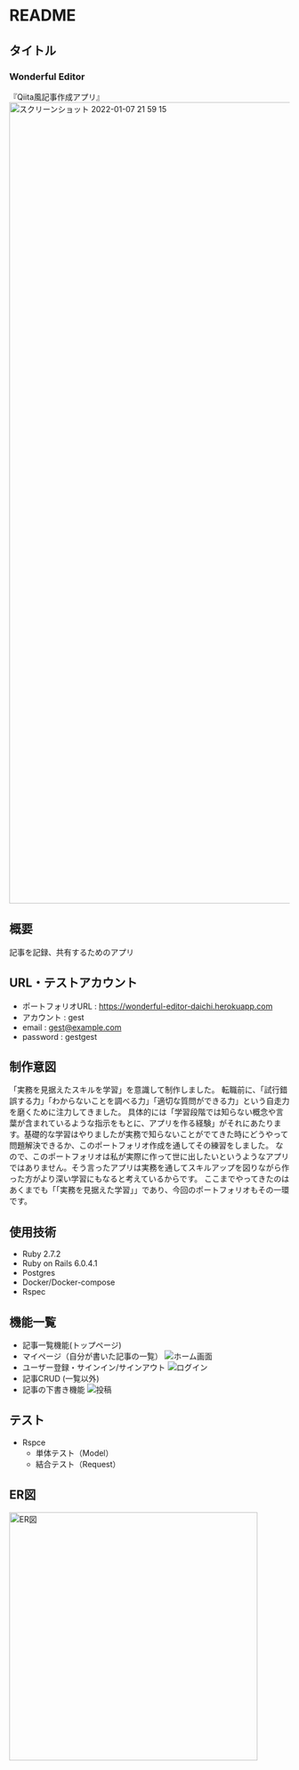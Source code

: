# README

## タイトル
### Wonderful Editor
『Qiita風記事作成アプリ』
<img width="1440" alt="スクリーンショット 2022-01-07 21 59 15" src="https://user-images.githubusercontent.com/76923959/148547725-86e05728-ac6a-4506-9f7d-822db0b00363.png">


## 概要
記事を記録、共有するためのアプリ

## URL・テストアカウント
- ポートフォリオURL : https://wonderful-editor-daichi.herokuapp.com
- アカウント : gest
- email : gest@example.com
- password : gestgest

## 制作意図
「実務を見据えたスキルを学習」を意識して制作しました。 転職前に、「試行錯誤する力」「わからないことを調べる力」「適切な質問ができる力」という自走力を磨くために注力してきました。 具体的には「学習段階では知らない概念や言葉が含まれているような指示をもとに、アプリを作る経験」がそれにあたります。基礎的な学習はやりましたが実務で知らないことがでてきた時にどうやって問題解決できるか、このポートフォリオ作成を通してその練習をしました。 なので、このポートフォリオは私が実際に作って世に出したいというようなアプリではありません。そう言ったアプリは実務を通してスキルアップを図りながら作った方がより深い学習にもなると考えているからです。 ここまでやってきたのはあくまでも「「実務を見据えた学習」」であり、今回のポートフォリオもその一環です。

## 使用技術
- Ruby 2.7.2
- Ruby on Rails 6.0.4.1
- Postgres
- Docker/Docker-compose
- Rspec

## 機能一覧
- 記事一覧機能(トップページ)
- マイページ（自分が書いた記事の一覧）
![ホーム画面](https://user-images.githubusercontent.com/76923959/148556496-96440b21-241b-481b-9bd5-534c31e91409.gif)
- ユーザー登録・サインイン/サインアウト
![ログイン](https://user-images.githubusercontent.com/76923959/148556633-c575915e-ae51-48e5-b0bc-0f5fce3d637d.gif)
- 記事CRUD (一覧以外)
- 記事の下書き機能
![投稿](https://user-images.githubusercontent.com/76923959/148557498-5863eddf-42f6-4a9b-8ffe-f6ae8fbf10d8.gif)

## テスト
- Rspce
  - 単体テスト（Model）
  - 結合テスト（Request）

## ER図
<img width="446" alt="ER図" src="https://user-images.githubusercontent.com/76923959/148557880-ba209041-53ac-45ed-ad33-b3409941bec1.png">
